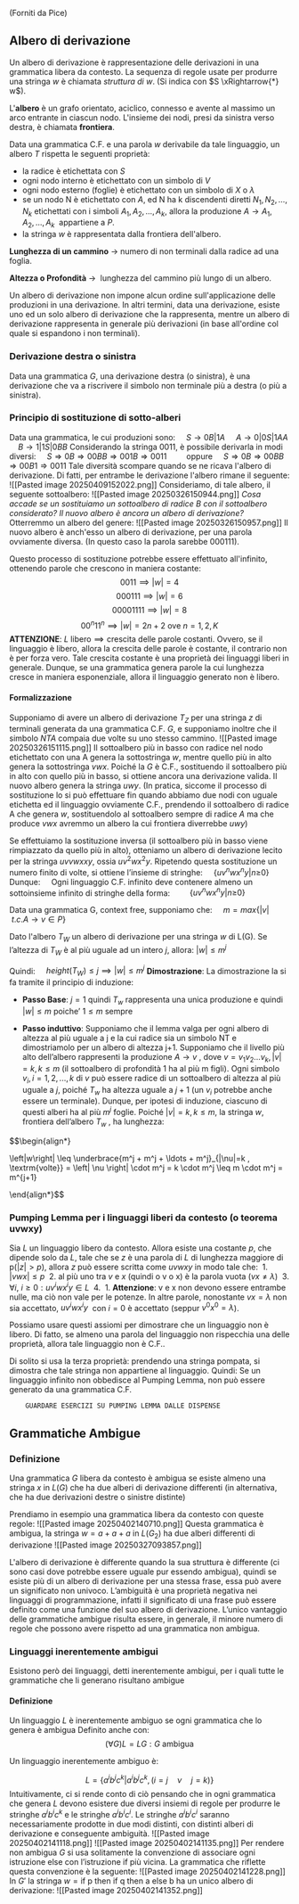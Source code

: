 (Forniti da Pice)
## Albero di derivazione
Un albero di derivazione è rappresentazione delle derivazioni in una grammatica libera da contesto.
La sequenza di regole usate per produrre una stringa $w$ è chiamata *struttura di $w$*. (Si indica con $S \xRightarrow{*} w$).

L'**albero** è un grafo orientato, aciclico, connesso e avente al massimo un arco entrante in ciascun nodo.
L'insieme dei nodi, presi da sinistra verso destra, è chiamata **frontiera**.

Data una grammatica C.F. e una parola $w$ derivabile da tale linguaggio, un albero $T$ rispetta le seguenti proprietà:
- la radice è etichettata con $S$
- ogni nodo interno è etichettato con un simbolo di $V$
- ogni nodo esterno (foglie) è etichettato con un simbolo di $X$ o $\lambda$
- se un nodo N è etichettato con $A$, ed N ha k discendenti diretti $N_{1},N_{2},\dots,N_{k}$ etichettati con i simboli $A_{1},A_{2},\dots,A_{k}$, allora la produzione $A \to A_{1},A_{2},\dots,A_{k}$  appartiene a $P$.
- la stringa $w$ è rappresentata dalla frontiera dell'albero.

**Lunghezza di un cammino** $\to$ numero di non terminali dalla radice ad una foglia.

**Altezza o Profondità** $\to$  lunghezza del cammino più lungo di un albero.

Un albero di derivazione non impone alcun ordine sull'applicazione delle produzioni in una derivazione. In altri termini, data una derivazione, esiste uno ed un solo albero di derivazione che la rappresenta, mentre un albero di derivazione rappresenta in generale più derivazioni (in base all'ordine col quale si espandono i non terminali).
### Derivazione destra o sinistra
Data una grammatica $G$, una derivazione destra (o sinistra), è una derivazione che va a riscrivere il simbolo non terminale più a destra (o più a sinistra).
### Principio di sostituzione di sotto-alberi
Data una grammatica, le cui produzioni sono:
    $S \to 0B |1A$
    $A \to 0|0S|1AA$
    $B \to 1|1S|0BB$
Considerando la stringa 0011, è possibile derivarla in modi diversi:
    $S \Rightarrow 0B \Rightarrow 00BB \Rightarrow 001B \Rightarrow 0011$
        oppure
    $S \Rightarrow 0B \Rightarrow 00BB \Rightarrow 00B1 \Rightarrow 0011$
Tale diversità scompare quando se ne ricava l'albero di derivazione. Di fatti, per entrambe le derivazione l'albero rimane il seguente:
![[Pasted image 20250409152022.png]]
Consideriamo, di tale albero, il seguente sottoalbero:
![[Pasted image 20250326150944.png]]
*Cosa accade se un sostituiamo  un sottoalbero di radice B con il sottoalbero considerato? Il nuovo albero è ancora un albero di derivazione?*
Otterremmo un albero del genere:
![[Pasted image 20250326150957.png]]
Il nuovo albero è anch'esso un albero di derivazione, per una parola ovviamente diversa. (In questo caso la parola sarebbe 000111).

Questo processo di sostituzione potrebbe essere effettuato all'infinito, ottenendo parole che crescono in maniera costante:
$$0011 \implies |w| = 4$$
$$000111 \implies |w| = 6$$
$$00001111 \implies |w| = 8$$
$$00^n11^n \implies |w| = 2n+2 \text{ ove } n=1,2,K$$
**ATTENZIONE**: $L \text{ libero} \implies \text{crescita delle parole costanti}$. 
Ovvero, se il linguaggio è libero, allora la crescita delle parole è costante, il contrario non è per forza vero.
Tale crescita costante è una proprietà dei linguaggi liberi in generale. Dunque, se una grammatica genera parole la cui lunghezza cresce in maniera esponenziale, allora il linguaggio generato non è libero.
#### Formalizzazione
Supponiamo di avere un albero di derivazione $T_{Z}$ per una stringa $z$ di terminali generata da una grammatica C.F. $G$, e supponiamo inoltre che il simbolo $NT A$ compaia due volte su uno stesso cammino.
![[Pasted image 20250326151115.png]]
Il sottoalbero più in basso con radice nel nodo etichettato con una A genera la sottostringa $w$, mentre quello più in alto genera la sottostringa $vwx$. Poiché la $G$ è C.F., sostituendo il sottoalbero più in alto con quello più in basso, si ottiene ancora una derivazione valida. Il nuovo albero genera la stringa $uwy$. (In pratica, siccome il processo di sostituzione lo si può effettuare fin quando abbiamo due nodi con uguale etichetta ed il linguaggio ovviamente C.F., prendendo il sottoalbero di radice A che genera $w$, sostituendolo al sottoalbero sempre di radice $A$ ma che produce $vwx$ avremmo un albero la cui frontiera diverrebbe $uwy$)

Se effettuiamo la sostituzione inversa (il sottoalbero più in basso viene rimpiazzato da quello più in alto), otteniamo un albero di derivazione lecito per la stringa $uvvwxxy$, ossia $uv^2wx^2y$. Ripetendo questa sostituzione un numero finito di volte, si ottiene l’insieme di stringhe:
    $\{uv^nwx^ny|n\geq_{} 0\}$
Dunque:
    Ogni linguaggio C.F. infinito deve contenere almeno un sottoinsieme infinito di stringhe della forma:
        $\{uv^nwx^ny|n\geq_{} 0\}$

Data una grammatica G, context free, supponiamo che:
    $m = max\{|v|\ t.c. A \to v \in P\}$

Dato l'albero $T_{W}$ un albero di derivazione per una stringa $w$ di L(G). Se l’altezza di $T_W$ è al più uguale ad un intero $j$, allora: $|w|\leq m^j$

Quindi:
    $height(T_{W}) \leq j \implies |w|\leq m^j$
**Dimostrazione**:
La dimostrazione la si fa tramite il principio di induzione:

- **Passo Base**:
  $j = 1 \text{ quindi } T_{w} \text{ rappresenta una unica produzione e quindi } |w| \leq m \text{ poiche' } 1\leq m \text{ sempre}$

- **Passo induttivo**:
  Supponiamo che il lemma valga per ogni albero di altezza al più uguale a j e la cui radice sia un simbolo NT e dimostriamolo per un albero di altezza j+1.
  Supponiamo che il livello più alto dell’albero rappresenti la produzione $A \to v$ , dove $v = v_{1}v_{2}\dots v_{k}, |v| = k, k \leq m$ (il sottoalbero di profondità 1 ha al più m figli).
  Ogni simbolo $v_i , i = 1, 2,..., k$ di $v$ può essere radice di un sottoalbero di altezza al più uguale a $j$, poiché $T_w$ ha altezza uguale a $j+1$ (un $v_i$ potrebbe anche essere un terminale). Dunque, per ipotesi di induzione, ciascuno di questi alberi ha al più $m^j$ foglie. Poiché $|v| = k, k \leq m$, la stringa $w$, frontiera dell’albero $T_w$ , ha lunghezza:

$$\begin{align*}

\left|w\right| \leq \underbrace{m^j + m^j + \ldots + m^j}_{|\nu|=k \, \textrm{volte}} = \left| \nu \right| \cdot m^j = k \cdot m^j \leq m \cdot m^j = m^{j+1}

\end{align*}$$
### Pumping Lemma per i linguaggi liberi da contesto (o teorema uvwxy)

Sia $L$ un linguaggio libero da contesto.
Allora esiste una costante $p$, che dipende solo da $L$, tale che se $z$ è una parola di $L$ di lunghezza maggiore di p($|z| > p$), allora $z$ può essere scritta come $uvwxy$ in modo tale che:
 1. $|vwx| \leq p$
 2. al più uno tra $v$ e $x$ (quindi o v o x) è la parola vuota ($vx \neq \lambda$)
 3. $\forall i, \ i\geq 0: uv^iwx^iy \in L$
 4.  1. **Attenzione**: v e x non devono essere entrambe nulle, ma ciò non vale per le potenze. In altre parole, nonostante $vx = \lambda$ non sia accettato, $uv^iwx^iy$  con $i = 0$ è accettato (seppur $v^0x^0 = \lambda$).

Possiamo usare questi assiomi per dimostrare che un linguaggio non è libero.
Di fatto, se almeno una parola del linguaggio non rispecchia una delle proprietà, allora tale linguaggio non è C.F..

Di solito si usa la terza proprietà: prendendo una stringa pompata, si dimostra che tale stringa non appartiene al linguaggio.
Quindi:
Se un linguaggio infinito non obbedisce al Pumping Lemma, non può essere generato da una grammatica C.F.
```
    GUARDARE ESERCIZI SU PUMPING LEMMA DALLE DISPENSE
```
## Grammatiche Ambigue
### Definizione
Una grammatica $G$ libera da contesto è ambigua se esiste almeno una stringa $x$ in $L(G)$ che ha due alberi di derivazione differenti (in alternativa, che ha due derivazioni destre o sinistre distinte)

Prendiamo in esempio una grammatica libera da contesto con queste regole:
![[Pasted image 20250402140710.png]]
Questa grammatica è ambigua, la stringa $w=a+a+a$ in $L(G_{2})$ ha due alberi differenti di derivazione
![[Pasted image 20250327093857.png]]

L'albero di derivazione è differente quando la sua struttura è differente (ci sono casi dove potrebbe essere uguale pur essendo ambigua), quindi se esiste più di un albero di derivazione per una stessa frase, essa può avere un significato non univoco.
L’ambiguità è una proprietà negativa nei linguaggi di programmazione, infatti il significato di una frase può essere definito come una funzione del suo albero di derivazione.
L’unico vantaggio delle grammatiche ambigue risulta essere, in generale, il minore numero di regole che possono avere rispetto ad una grammatica non ambigua.
### Linguaggi inerentemente ambigui
Esistono però dei linguaggi, detti inerentemente ambigui, per i quali tutte le grammatiche che li generano risultano ambigue
#### Definizione
Un linguaggio $L$ è inerentemente ambiguo se ogni grammatica che lo genera è ambigua
Definito anche con:
$$(\forall G) L=LG: G \text{ ambigua}$$

Un linguaggio inerentemente ambiguo è:

$$L=\{a^{i}b^{j}c^{k}|a^{i}b^{j}c^{k},(i=j \quad \nu \quad j=k)\}$$
Intuitivamente, ci si rende conto di ciò pensando che in ogni grammatica che genera $L$ devono esistere due diversi insiemi di regole per produrre le stringhe $a^ib^ic^k$ e le stringhe $a^ib^ic^i$. Le stringhe $a^ib^ic^i$ saranno necessariamente prodotte in due modi distinti, con distinti alberi di derivazione e conseguente ambiguità.
![[Pasted image 20250402141118.png]]
![[Pasted image 20250402141135.png]]
Per rendere non ambigua $G$ si usa solitamente la convenzione di associare ogni istruzione else con l’istruzione if più vicina.
La grammatica che riflette questa convenzione è la seguente:
![[Pasted image 20250402141228.png]]
In $G'$ la stringa $w = \text{if p then if q then a else b}$ ha un unico albero di derivazione:
![[Pasted image 20250402141352.png]]
